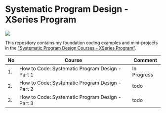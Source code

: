 # Systematic Program Design - XSeries Program

![](https://raw.githubusercontent.com/qba73/edx-spd/master/art/spdx.png)

This repository contains my foundation coding examples and mini-projects in the ["Systematic Program Design Courses - XSeries Program"](https://www.edx.org/xseries/how-code-systematic-program-design).

No  | Course | Comment
------------- | ------------- | -------------
1. | How to Code: Systematic Program Design - Part 1 | In Progress
2. | How to Code: Systematic Program Design - Part 2 | todo
3. | How to Code: Systematic Program Design - Part 3 | todo
